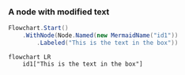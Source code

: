 ﻿### A node with modified text

```csharp
Flowchart.Start()
    .WithNode(Node.Named(new MermaidName("id1"))
        .Labeled("This is the text in the box"))
```

```mermaid
flowchart LR
    id1["This is the text in the box"]
```